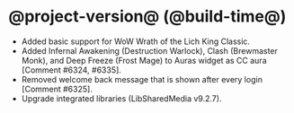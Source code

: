 # @project-version@ (@build-time@)

* Added basic support for WoW Wrath of the Lich King Classic.
* Added Infernal Awakening (Destruction Warlock), Clash (Brewmaster Monk), and Deep Freeze (Frost Mage) to Auras widget as CC aura [Comment #6324, #6335].
* Removed welcome back message that is shown after every login [Comment #6325].
* Upgrade integrated libraries (LibSharedMedia v9.2.7).
